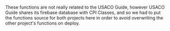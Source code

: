 These functions are not really related to the USACO Guide, however USACO Guide
shares its firebase database with CPI Classes, and so we had to put the
functions source for both projects here in order to avoid overwriting the other
project's functions on deploy.

